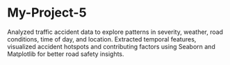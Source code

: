 # My-Project-5
Analyzed traffic accident data to explore patterns in severity, weather, road conditions, time of day, and location. Extracted temporal features, visualized accident hotspots and contributing factors using Seaborn and Matplotlib for better road safety insights.
